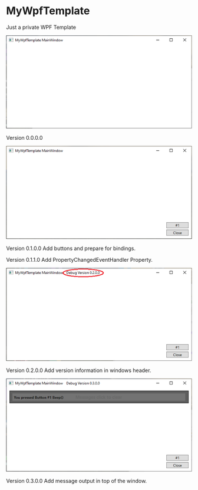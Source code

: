 # MyWpfTemplate
Just a private WPF Template

![img](https://github.com/uhwgmxorg/MyWpfTemplate/blob/master/1.PNG)

Version 0.0.0.0

![img](https://github.com/uhwgmxorg/MyWpfTemplate/blob/master/2.PNG)

Version 0.1.0.0
Add buttons and prepare for bindings.

Version 0.1.1.0
Add PropertyChangedEventHandler Property.

![img](https://github.com/uhwgmxorg/MyWpfTemplate/blob/master/3.PNG)

Version 0.2.0.0
Add version information in windows header.

![img](https://github.com/uhwgmxorg/MyWpfTemplate/blob/master/4.PNG)

Version 0.3.0.0
Add message output in top of the window.